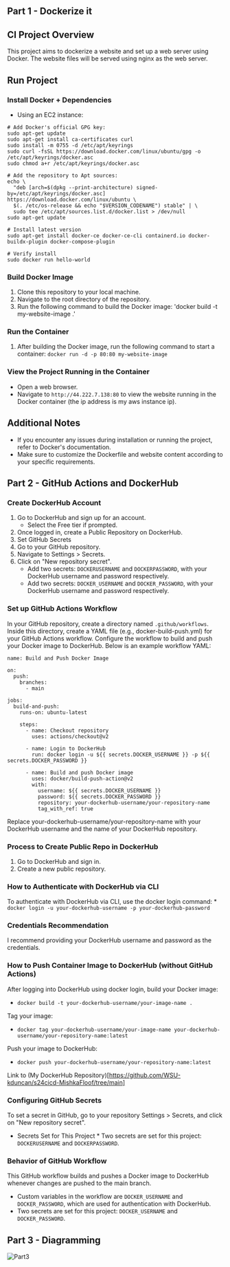 ## Part 1 - Dockerize it
## CI Project Overview
This project aims to dockerize a website and set up a web server using Docker. The website files will be served using nginx as the web server.

## Run Project
### Install Docker + Dependencies
- Using an EC2 instance:

```
# Add Docker's official GPG key:
sudo apt-get update
sudo apt-get install ca-certificates curl
sudo install -m 0755 -d /etc/apt/keyrings
sudo curl -fsSL https://download.docker.com/linux/ubuntu/gpg -o /etc/apt/keyrings/docker.asc
sudo chmod a+r /etc/apt/keyrings/docker.asc

# Add the repository to Apt sources:
echo \
  "deb [arch=$(dpkg --print-architecture) signed-by=/etc/apt/keyrings/docker.asc] https://download.docker.com/linux/ubuntu \
  $(. /etc/os-release && echo "$VERSION_CODENAME") stable" | \
  sudo tee /etc/apt/sources.list.d/docker.list > /dev/null
sudo apt-get update

# Install latest version
sudo apt-get install docker-ce docker-ce-cli containerd.io docker-buildx-plugin docker-compose-plugin

# Verify install
sudo docker run hello-world

```

### Build Docker Image
1. Clone this repository to your local machine.
2. Navigate to the root directory of the repository.
3. Run the following command to build the Docker image: 'docker build -t my-website-image .'

### Run the Container
1. After building the Docker image, run the following command to start a container: `docker run -d -p 80:80 my-website-image`

### View the Project Running in the Container
- Open a web browser.
- Navigate to `http://44.222.7.138:80` to view the website running in the Docker container (the ip address is my aws instance ip).

## Additional Notes
- If you encounter any issues during installation or running the project, refer to Docker's documentation.
- Make sure to customize the Dockerfile and website content according to your specific requirements.

## Part 2 - GitHub Actions and DockerHub
### Create DockerHub Account

1. Go to DockerHub and sign up for an account.
      * Select the Free tier if prompted.
2. Once logged in, create a Public Repository on DockerHub.
3. Set GitHub Secrets
4. Go to your GitHub repository.
5. Navigate to Settings > Secrets.
6. Click on "New repository secret".
      * Add two secrets: `DOCKERUSERNAME` and `DOCKERPASSWORD`, with your DockerHub username and password respectively.
      * Add two secrets: `DOCKER_USERNAME` and `DOCKER_PASSWORD`, with your DockerHub username and password respectively.

### Set up GitHub Actions Workflow
In your GitHub repository, create a directory named `.github/workflows`.
Inside this directory, create a YAML file (e.g., docker-build-push.yml) for your GitHub Actions workflow.
Configure the workflow to build and push your Docker image to DockerHub. Below is an example workflow YAML:

```
name: Build and Push Docker Image

on:
  push:
    branches:
      - main

jobs:
  build-and-push:
    runs-on: ubuntu-latest

    steps:
      - name: Checkout repository
        uses: actions/checkout@v2

      - name: Login to DockerHub
        run: docker login -u ${{ secrets.DOCKER_USERNAME }} -p ${{ secrets.DOCKER_PASSWORD }}

      - name: Build and push Docker image
        uses: docker/build-push-action@v2
        with:
          username: ${{ secrets.DOCKER_USERNAME }}
          password: ${{ secrets.DOCKER_PASSWORD }}
          repository: your-dockerhub-username/your-repository-name
          tag_with_ref: true

```

Replace your-dockerhub-username/your-repository-name with your DockerHub username and the name of your DockerHub repository.

### Process to Create Public Repo in DockerHub
1. Go to DockerHub and sign in.
2. Create a new public repository.

### How to Authenticate with DockerHub via CLI
To authenticate with DockerHub via CLI, use the docker login command:
    * `docker login -u your-dockerhub-username -p your-dockerhub-password`

### Credentials Recommendation
I recommend providing your DockerHub username and password as the credentials.

### How to Push Container Image to DockerHub (without GitHub Actions)

After logging into DockerHub using docker login, build your Docker image: 
  * `docker build -t your-dockerhub-username/your-image-name .`
      
Tag your image: 
  * `docker tag your-dockerhub-username/your-image-name your-dockerhub-username/your-repository-name:latest`
      
Push your image to DockerHub: 
  * `docker push your-dockerhub-username/your-repository-name:latest`

Link to (My DockerHub Repository)[https://github.com/WSU-kduncan/s24cicd-MishkaFloof/tree/main] 

### Configuring GitHub Secrets
To set a secret in GitHub, go to your repository Settings > Secrets, and click on "New repository secret".
* Secrets Set for This Project
      * Two secrets are set for this project: `DOCKERUSERNAME` and `DOCKERPASSWORD`.

### Behavior of GitHub Workflow
This GitHub workflow builds and pushes a Docker image to DockerHub whenever changes are pushed to the main branch.
* Custom variables in the workflow are `DOCKER_USERNAME` and `DOCKER_PASSWORD`, which are used for authentication with DockerHub.
* Two secrets are set for this project: `DOCKER_USERNAME` and `DOCKER_PASSWORD`.


## Part 3 - Diagramming

![Part3](https://github.com/WSU-kduncan/s24cicd-MishkaFloof/assets/147094450/b34b6d8f-13da-46b1-89b0-24e858fd8cbe)

